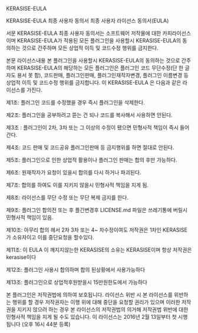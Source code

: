 KERASISE-EULA

KERASISE-EULA 최종 사용자 동의서 최종 사용자 라이선스 동의서(EULA)

서문
 KERASISE-EULA 최종 사용자 동의서는 소프트웨어 저작물에 대한 카피라이선스이며 KERASISE-EULA가 적용된 모든 플러그인을 사용할시 KERASISE-EULA의 동의하는 것으로 간주하며 모든 상업적 이득 및 코드수정 행위를 금지한다.

본문
라이선스내용 본 플러그인을 사용할시 KERASISE-EULA의 동의하는 것으로 간주하며 KERASISE-EULA의 해당하는 모든 플러그인은 플러그인 코드 무단수정(단 한 글자도 용서 못 함), 코드판매, 플러그인판매, 플러그인재작자변경, 플러그인 이름변경 등 상업적 이득 및 코드수정 행위를 금지합니다.
이 KERASISE-EULA 은 다음과 같은 라이선스를 가진다.

제1조: 플러그인 코드를 수정했을 경우 즉시 플러그인을 삭제한다.

제2조: 플러그인을 공부하려고 뜯는 건 되나 코드를 복사해서 사용하면 안된다.

제3조 : 플러그인이 2차, 3차 또는 그 이상의 수정이 됐으면 민형사적 책임이 즉시 들어간다.

제4조: 코드 판매 및 코드공유 플러그인판매 등 금지행위를 하면 절대로 안된다.

제5조: 플러그인으로 인한 상업적 활용이나 플러그인 판매는 합의 후만 가능하다.

제6조: 원재작자가 요청이 있을시 합의를 다시 하거나 파괴된다.

제7조: 합의를 하여도 이를 지키지 않을시 민형사적 책임을 지게 됨.

제8조: 라이선스를 무단 수정 또는 무단 복제 금지를 한다.

제9조: 플러그인 합의전 또는 후 플긴변경후 LICENSE.md 파일은 쓰레기통에 버릴시 민형사적 책임이 있음.

제10조: 아무리 합의 헤서 2차 3차 또는 4~ 차수정이여도 저작권은 1차인 KERASISE 가 소유자이고 이를 중단요청을 할수있다.

제11조: 이 EULA 이 깨지지않는한 KERASISE의 소유는 KERASISE이며 항상 저작권은 kerasise이다

제12조: 플러그인 사용시 합의하며 합의 된상황에서 사용가능하다

제13조: 플러그인으로 상업적후원받을시 15만원한도에서 가능하다

본 플러그인은 저작권법에 의하여 보호됩니다. 라이선스 위반 시 본 라이선스를 위반하는 행위를 할 경우 저작권자는 이행 위에 대해 중단을 요청할 권리가 있으며 이러한 저작권을 지키지 않으려 하는 경우 본 라이선스의 저작권법의 의거해 저작권법 위반에 대한 민형사적 책임을 지게 될 수도 있습니다. 이 라이선스는
2016년 2월 13일부터 첫 시행됩니다 (오후 16시 44분 등록)
